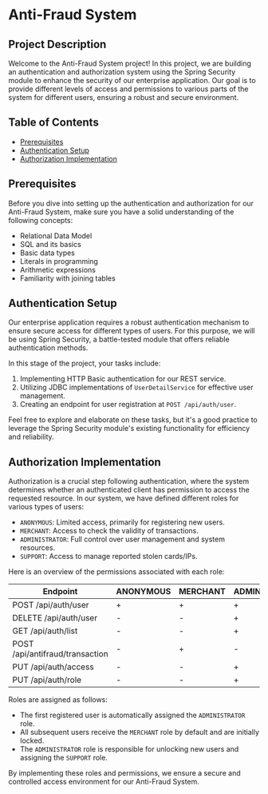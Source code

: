 # Anti-Fraud System

## Project Description

Welcome to the Anti-Fraud System project! In this project, we are building an
authentication and authorization system using the Spring Security module to
enhance the security of our enterprise application. Our goal is to provide
different levels of access and permissions to various parts of the system for
different users, ensuring a robust and secure environment.

## Table of Contents

- [Prerequisites](#prerequisites)
- [Authentication Setup](#authentication-setup)
- [Authorization Implementation](#authorization-implementation)

## Prerequisites

Before you dive into setting up the authentication and authorization for our
Anti-Fraud System, make sure you have a solid understanding of the following
concepts:

- Relational Data Model
- SQL and its basics
- Basic data types
- Literals in programming
- Arithmetic expressions
- Familiarity with joining tables

## Authentication Setup

Our enterprise application requires a robust authentication mechanism to ensure
secure access for different types of users. For this purpose, we will be using
Spring Security, a battle-tested module that offers reliable authentication
methods.

In this stage of the project, your tasks include:

1. Implementing HTTP Basic authentication for our REST service.
2. Utilizing JDBC implementations of `UserDetailService` for effective user
   management.
3. Creating an endpoint for user registration at `POST /api/auth/user`.

Feel free to explore and elaborate on these tasks, but it's a good practice to
leverage the Spring Security module's existing functionality for efficiency and
reliability.

## Authorization Implementation

Authorization is a crucial step following authentication, where the system
determines whether an authenticated client has permission to access the
requested resource. In our system, we have defined different roles for various
types of users:

- `ANONYMOUS`: Limited access, primarily for registering new users.
- `MERCHANT`: Access to check the validity of transactions.
- `ADMINISTRATOR`: Full control over user management and system resources.
- `SUPPORT`: Access to manage reported stolen cards/IPs.

Here is an overview of the permissions associated with each role:

| Endpoint                        | ANONYMOUS | MERCHANT | ADMINISTRATOR | SUPPORT |
|---------------------------------|-----------|----------|---------------|---------|
| POST /api/auth/user             | +         | +        | +             | +       |
| DELETE /api/auth/user           | -         | -        | +             | -       |
| GET /api/auth/list              | -         | -        | +             | +       |
| POST /api/antifraud/transaction | -         | +        | -             | -       |
| PUT /api/auth/access            | -         | -        | +             | -       |
| PUT /api/auth/role              | -         | -        | +             | -       |

Roles are assigned as follows:

- The first registered user is automatically assigned the `ADMINISTRATOR` role.
- All subsequent users receive the `MERCHANT` role by default and are initially
  locked.
- The `ADMINISTRATOR` role is responsible for unlocking new users and assigning
  the `SUPPORT` role.

By implementing these roles and permissions, we ensure a secure and controlled
access environment for our Anti-Fraud System.

